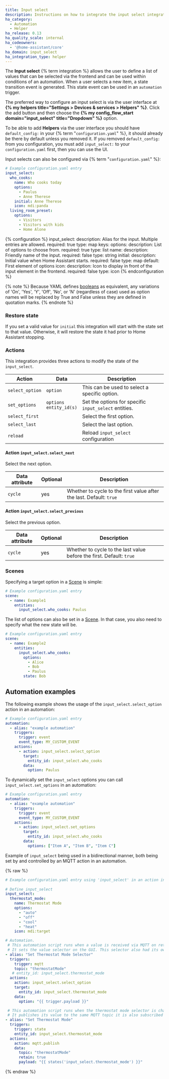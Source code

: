 ```yaml
---
title: Input select
description: Instructions on how to integrate the input select integration into Home Assistant.
ha_category:
  - Automation
  - Helper
ha_release: 0.13
ha_quality_scale: internal
ha_codeowners:
  - '@home-assistant/core'
ha_domain: input_select
ha_integration_type: helper
---
```


The **Input select** {% term integration %} allows the user to define a list of values that can be selected via the frontend and can be used within conditions of an automation. When a user selects a new item, a state transition event is generated. This state event can be used in an `automation` trigger.

The preferred way to configure an input select is via the user interface at **{% my helpers title="Settings > Devices & services > Helpers" %}**. Click the add button and then choose the **{% my config_flow_start domain="input_select" title="Dropdown" %}** option.

To be able to add **Helpers** via the user interface you should have `default_config:` in your {% term "`configuration.yaml`" %}, it should already be there by default unless you removed it.
If you removed `default_config:` from you configuration, you must add `input_select:` to your `configuration.yaml` first, then you can use the UI.

Input selects can also be configured via {% term "`configuration.yaml`" %}:

```yaml
# Example configuration.yaml entry
input_select:
  who_cooks:
    name: Who cooks today
    options:
      - Paulus
      - Anne Therese
    initial: Anne Therese
    icon: mdi:panda
  living_room_preset:
    options:
      - Visitors
      - Visitors with kids
      - Home Alone
```

{% configuration %}
  input_select:
    description: Alias for the input. Multiple entries are allowed.
    required: true
    type: map
    keys:
      options:
        description: List of options to choose from.
        required: true
        type: list
      name:
        description: Friendly name of the input.
        required: false
        type: string
      initial:
        description: Initial value when Home Assistant starts.
        required: false
        type: map
        default: First element of options
      icon:
        description: Icon to display in front of the input element in the frontend.
        required: false
        type: icon
{% endconfiguration %}

{% note %}
Because YAML defines [booleans](https://yaml.org/type/bool.html) as equivalent, any variations of 'On', 'Yes', 'Y', 'Off', 'No', or 'N'  (regardless of case) used as option names will be replaced by True and False unless they are defined in quotation marks.
{% endnote %}

### Restore state

If you set a valid value for `initial` this integration will start with the state set to that value. Otherwise, it will restore the state it had prior to Home Assistant stopping.

### Actions

This integration provides three actions to modify the state of the `input_select`.

| Action          | Data                        | Description                                           |
| --------------- | --------------------------- | ----------------------------------------------------- |
| `select_option` | `option`                    | This can be used to select a specific option.         |
| `set_options`   | `options`<br>`entity_id(s)` | Set the options for specific `input_select` entities. |
| `select_first`  |                             | Select the first option.                              |
| `select_last`   |                             | Select the last option.                               |
| `reload`        |                             | Reload `input_select` configuration                   |

#### Action `input_select.select_next`

Select the next option.

| Data attribute | Optional | Description                                                         |
| ---------------------- | -------- | ------------------------------------------------------------------- |
| `cycle`                | yes      | Whether to cycle to the first value after the last. Default: `true` |

#### Action `input_select.select_previous`

Select the previous option.

| Data attribute | Optional | Description                                                          |
| ---------------------- | -------- | -------------------------------------------------------------------- |
| `cycle`                | yes      | Whether to cycle to the last value before the first. Default: `true` |

### Scenes

Specifying a target option in a [Scene](/integrations/scene/) is simple:

```yaml
# Example configuration.yaml entry
scene:
  - name: Example1
    entities:
      input_select.who_cooks: Paulus
```

The list of options can also be set in a [Scene](/integrations/scene). In that case, you also need to specify what the new state will be.

```yaml
# Example configuration.yaml entry
scene:
  - name: Example2
    entities:
      input_select.who_cooks:
        options:
          - Alice
          - Bob
          - Paulus
        state: Bob
```


## Automation examples

The following example shows the usage of the `input_select.select_option` action in an automation:

```yaml
# Example configuration.yaml entry
automation:
  - alias: "example automation"
    triggers:
      trigger: event
      event_type: MY_CUSTOM_EVENT
    actions:
      - action: input_select.select_option
        target:
          entity_id: input_select.who_cooks
        data:
          option: Paulus
```

To dynamically set the `input_select` options you can call `input_select.set_options` in an automation:

```yaml
# Example configuration.yaml entry
automation:
  - alias: "example automation"
    triggers:
      trigger: event
      event_type: MY_CUSTOM_EVENT
    actions:
      - action: input_select.set_options
        target:
          entity_id: input_select.who_cooks
        data:
          options: ["Item A", "Item B", "Item C"]
```

Example of `input_select` being used in a bidirectional manner, both being set by and controlled by an MQTT action in an automation.

{% raw %}

```yaml
# Example configuration.yaml entry using 'input_select' in an action in an automation
   
# Define input_select
input_select:
  thermostat_mode:
    name: Thermostat Mode
    options:
      - "auto"
      - "off"
      - "cool"
      - "heat"
    icon: mdi:target

# Automation.     
 # This automation script runs when a value is received via MQTT on retained topic: thermostatMode
 # It sets the value selector on the GUI. This selector also had its own automation when the value is changed.
- alias: "Set Thermostat Mode Selector"
  triggers:
    trigger: mqtt
    topic: "thermostatMode"
   # entity_id: input_select.thermostat_mode
  actions:
    action: input_select.select_option
    target:
      entity_id: input_select.thermostat_mode
    data:
      option: "{{ trigger.payload }}"

 # This automation script runs when the thermostat mode selector is changed.
 # It publishes its value to the same MQTT topic it is also subscribed to.
- alias: "Set Thermostat Mode"
  triggers:
    trigger: state
    entity_id: input_select.thermostat_mode
  actions:
    action: mqtt.publish
    data:
      topic: "thermostatMode"
      retain: true
      payload: "{{ states('input_select.thermostat_mode') }}"
```

{% endraw %}
